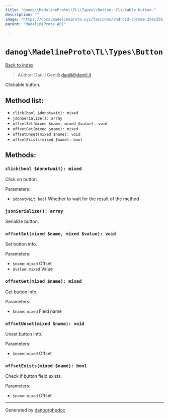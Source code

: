 ```yaml
---
title: "danog\\MadelineProto\\TL\\Types\\Button: Clickable button."
description: ""
image: "https://docs.madelineproto.xyz/favicons/android-chrome-256x256.png"
parent: "MadelineProto API"

---
```

# `danog\MadelineProto\TL\Types\Button`
[Back to index](../../../../index.md)

> Author: Daniil Gentili <daniil@daniil.it>  
  

Clickable button.  




## Method list:
* `click(bool $donotwait): mixed`
* `jsonSerialize(): array`
* `offsetSet(mixed $name, mixed $value): void`
* `offsetGet(mixed $name): mixed`
* `offsetUnset(mixed $name): void`
* `offsetExists(mixed $name): bool`

## Methods:
### `click(bool $donotwait): mixed`

Click on button.


Parameters:

* `$donotwait`: `bool` Whether to wait for the result of the method  



### `jsonSerialize(): array`

Serialize button.



### `offsetSet(mixed $name, mixed $value): void`

Set button info.


Parameters:

* `$name`: `mixed` Offset  
* `$value`: `mixed` Value  



### `offsetGet(mixed $name): mixed`

Get button info.


Parameters:

* `$name`: `mixed` Field name  



### `offsetUnset(mixed $name): void`

Unset button info.


Parameters:

* `$name`: `mixed` Offset  



### `offsetExists(mixed $name): bool`

Check if button field exists.


Parameters:

* `$name`: `mixed` Offset  



---
Generated by [danog/phpdoc](https://phpdoc.daniil.it)
